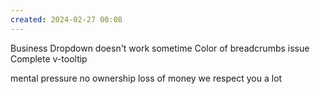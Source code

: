 ```yaml
---
created: 2024-02-27 00:08
---
```

Business Dropdown doesn't work sometime
Color of breadcrumbs issue
Complete v-tooltip

mental pressure
no ownership
loss of money 
we respect you a lot
